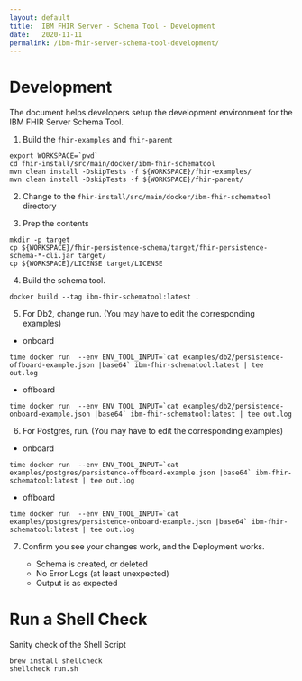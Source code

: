 ```yaml
---
layout: default
title:  IBM FHIR Server - Schema Tool - Development
date:   2020-11-11
permalink: /ibm-fhir-server-schema-tool-development/
---
```


# Development

The document helps developers setup the development environment for the IBM FHIR Server Schema Tool. 

1. Build the `fhir-examples` and `fhir-parent`

``` shell
export WORKSPACE=`pwd`
cd fhir-install/src/main/docker/ibm-fhir-schematool
mvn clean install -DskipTests -f ${WORKSPACE}/fhir-examples/
mvn clean install -DskipTests -f ${WORKSPACE}/fhir-parent/
```

2. Change to the `fhir-install/src/main/docker/ibm-fhir-schematool` directory

3. Prep the contents

``` shell
mkdir -p target
cp ${WORKSPACE}/fhir-persistence-schema/target/fhir-persistence-schema-*-cli.jar target/
cp ${WORKSPACE}/LICENSE target/LICENSE
```

4. Build the schema tool. 

``` shell
docker build --tag ibm-fhir-schematool:latest .
```

5. For Db2, change run. (You may have to edit the corresponding examples)

* onboard
``` shell
time docker run  --env ENV_TOOL_INPUT=`cat examples/db2/persistence-offboard-example.json |base64` ibm-fhir-schematool:latest | tee out.log
```

* offboard
``` shell
time docker run  --env ENV_TOOL_INPUT=`cat examples/db2/persistence-onboard-example.json |base64` ibm-fhir-schematool:latest | tee out.log
```

6. For Postgres, run. (You may have to edit the corresponding examples)

* onboard
``` shell
time docker run  --env ENV_TOOL_INPUT=`cat examples/postgres/persistence-offboard-example.json |base64` ibm-fhir-schematool:latest | tee out.log
```

* offboard
``` shell
time docker run  --env ENV_TOOL_INPUT=`cat examples/postgres/persistence-onboard-example.json |base64` ibm-fhir-schematool:latest | tee out.log
```

7. Confirm you see your changes work, and the Deployment works.

    * Schema is created, or deleted
    * No Error Logs (at least unexpected)
    * Output is as expected

# Run a Shell Check 

Sanity check of the Shell Script

```
brew install shellcheck
shellcheck run.sh
```